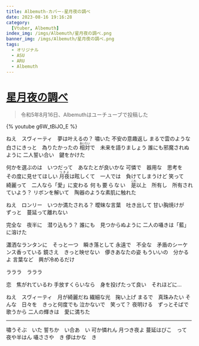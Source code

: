 ```yaml
---
title: Albemuth-カバー-星月夜の調べ
date: 2023-08-16 19:16:28
category:
  [Vtuber, Albemuth]
index_img: /imgs/Albemuth/星月夜の調べ.png
banner_img: /imgs/Albemuth/星月夜の調べ.png
tags:
  - オリジナル
  - ASU
  - ARU
  - Albemuth
---
```


<script src='/js/diy/resize-ifram.js'></script>

# [星月夜の調べ](https://www.youtube.com/watch?v=g6W_tBiJO_E)

> 令和5年8月16日、Albemuthはユーチューブで投稿した

{% youtube g6W_tBiJO_E %}

ねえ　スヴィーティ　夢は叶えるの？
嘯いた 不安の意趣返し
まるで雲のような　白さにきっと　為りたかったの
<ruby>相対<rt>あいたい</rt>で　未来を語りましょう</ruby>
誰にも邪魔されぬように
二人誓い合い　鍵をかけた

何かを選ぶのは　いつだって　あなたとが良いかな
可憐で　器用な　思考を　その度に見せてほしい
<ruby>月夜<rt>つきよ</rt>は眩しくて　一人では　負けてしまうけど</ruby>
笑って　綺麗って　二人なら「愛」に変わる
<ruby>何も要らない　<rt></rt>是<rt>これ</rt>以上　所有し　所有されていよう？</ruby>
リボンを解いて　陶器のような素肌に触れた

ねえ　ロンリー　いつか満たされる？
曖昧な言葉　吐き出して
甘い胸焼けが　ずっと　蔓延って離れない

完全な　夜半に　潜り込もう？
誰にも　見つからぬように
二人の囁きは「藍」に溶けた

瀟洒なランタンに　そっと一つ　瞬き落として
永遠で　不全な　矛盾のシーケンス香っている
鏡さえ　きっと映せない　儚きあなたの姿
もういいの　分かるよ
言葉など　興が冷めるだけ

ラララ　ラララ

恋　焦がれているわ
手放すくらいなら　身を投げたって良い　それほどに…

ねえ　スヴィーティ　月が綺麗だね
繊細な光　掬い上げ
まるで　真珠みたい
そんな　日々を　きっと何度でも
泣かないで　笑って？
夜明ける　ずっとそばで　歌うから
二人の輝きは　愛に満ちた

- - -

嘯うそぶ　いた
誓ちか　い合あ　い
可か憐れん
月つき夜よ
蔓延はびこ　って
夜や半はん
囁ささや　き
儚はかな　き
